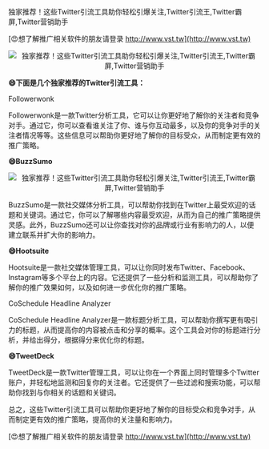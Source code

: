 独家推荐！这些Twitter引流工具助你轻松引爆关注,Twitter引流王,Twitter霸屏,Twitter营销助手

[😍想了解推广相关软件的朋友请登录 http://www.vst.tw](http://www.vst.tw)

 <center><img src="https://vst.tw/MP4/tuiguang/png/3.png" alt="独家推荐！这些Twitter引流工具助你轻松引爆关注,Twitter引流王,Twitter霸屏,Twitter营销助手"></center>

**😄下面是几个独家推荐的Twitter引流工具：**

Followerwonk

Followerwonk是一款Twitter分析工具，它可以让你更好地了解你的关注者和竞争对手。通过它，你可以查看谁关注了你、谁与你互动最多，以及你的竞争对手的关注者情况等等。这些信息可以帮助你更好地了解你的目标受众，从而制定更有效的推广策略。

**😄BuzzSumo**

 <center><img src="https://vst.tw/MP4/tuiguang/png/1.png" alt="独家推荐！这些Twitter引流工具助你轻松引爆关注,Twitter引流王,Twitter霸屏,Twitter营销助手"></center>

BuzzSumo是一款社交媒体分析工具，可以帮助你找到在Twitter上最受欢迎的话题和关键词。通过它，你可以了解哪些内容最受欢迎，从而为自己的推广策略提供灵感。此外，BuzzSumo还可以让你查找对你的品牌或行业有影响力的人，以便建立联系并扩大你的影响力。

**😄Hootsuite**

Hootsuite是一款社交媒体管理工具，可以让你同时发布Twitter、Facebook、Instagram等多个平台上的内容。它还提供了一些分析和监测工具，可以帮助你了解你的推广效果如何，以及如何进一步优化你的推广策略。

CoSchedule Headline Analyzer

CoSchedule Headline Analyzer是一款标题分析工具，可以帮助你撰写更有吸引力的标题，从而提高你的内容被点击和分享的概率。这个工具会对你的标题进行分析，并给出得分，根据得分来优化你的标题。

**😄TweetDeck**

TweetDeck是一款Twitter管理工具，可以让你在一个界面上同时管理多个Twitter账户，并轻松地监测和回复你的关注者。它还提供了一些过滤和搜索功能，可以帮助你找到与你相关的话题和关键词。

总之，这些Twitter引流工具可以帮助你更好地了解你的目标受众和竞争对手，从而制定更有效的推广策略，提高你的关注量和影响力。

[😍想了解推广相关软件的朋友请登录 http://www.vst.tw](http://www.vst.tw)



